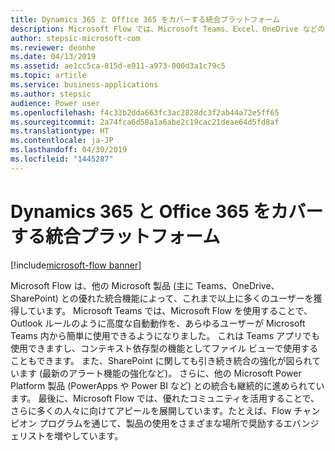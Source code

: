 ```yaml
---
title: Dynamics 365 と Office 365 をカバーする統合プラットフォーム
description: Microsoft Flow では、Microsoft Teams、Excel、OneDrive などのビジネス/生産性アプリから、プロセスを直接自動化して拡張できます。
author: stepsic-microsoft-com
ms.reviewer: deonhe
ms.date: 04/13/2019
ms.assetid: ae1cc5ca-815d-e911-a973-000d3a1c79c5
ms.topic: article
ms.service: business-applications
ms.author: stepsic
audience: Power user
ms.openlocfilehash: f4c33b2dda663fc3ac2828dc3f2ab44a72e5ff65
ms.sourcegitcommit: 2a74fca6d58a1a6abe2c19cac21deae64d5fd8af
ms.translationtype: HT
ms.contentlocale: ja-JP
ms.lasthandoff: 04/30/2019
ms.locfileid: "1445287"
---
```

# <a name="unified-platform-across-dynamics-365-and-office-365"></a>Dynamics 365 と Office 365 をカバーする統合プラットフォーム

[!include[microsoft-flow banner](../includes/microsoft-flow.md)]

Microsoft Flow は、他の Microsoft 製品 (主に Teams、OneDrive、SharePoint) との優れた統合機能によって、これまで以上に多くのユーザーを獲得しています。 Microsoft Teams では、Microsoft Flow を使用することで、Outlook ルールのように高度な自動動作を、あらゆるユーザーが Microsoft Teams 内から簡単に使用できるようになりました。 これは Teams アプリでも使用できますし、コンテキスト依存型の機能としてファイル ビューで使用することもできます。 また、SharePoint に関しても引き続き統合の強化が図られています (最新のアラート機能の強化など)。 さらに、他の Microsoft Power Platform 製品 (PowerApps や Power BI など) との統合も継続的に進められています。 最後に、Microsoft Flow では、優れたコミュニティを活用することで、さらに多くの人々に向けてアピールを展開しています。たとえば、Flow チャンピオン プログラムを通じて、製品の使用をさまざまな場所で奨励するエバンジェリストを増やしています。
